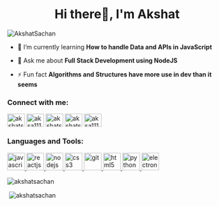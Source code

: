 <h1 align="center">Hi there👋, I'm Akshat</h1>

<p align="centre"> <img src="https://komarev.com/ghpvc/?username=AkshatSachan" alt="AkshatSachan" /> </p>

- 🌱 I’m currently learning **How to handle Data and APIs in JavaScript**
<!--
- 👨‍💻 All of my projects are available at   -->

- 💬 Ask me about **Full Stack Development using NodeJS**

- ⚡ Fun fact **Algorithms and Structures have more use in dev than it seems**

<p align="centre">
<h3 align="centre">Connect with me:</h3>
<a href="https://linkedin.com/in/akshatsachan" target="blank"><img align="center" src="https://cdn.worldvectorlogo.com/logos/linkedin-icon.svg" alt="akshatsachan" height="30" width="40" /></a>
<a href="https://www.codechef.com/users/aksa1111" target="blank"><img align="center" src="https://cdn.jsdelivr.net/npm/simple-icons@3.1.0/icons/codechef.svg" alt="aksa1111" height="30" width="40" /></a>
<a href="https://www.leetcode.com/akshatsachan" target="blank"><img align="center" src="https://cdn.jsdelivr.net/npm/simple-icons@3.0.1/icons/leetcode.svg" alt="akshatsachan" height="30" width="40" /></a>
<a href="https://auth.geeksforgeeks.org/user/akshatsachan" target="blank"><img align="center" src="https://cdn.jsdelivr.net/npm/simple-icons@3.0.1/icons/geeksforgeeks.svg" alt="akshatsachan" height="30" width="40" /></a>
<a href="https://kaggle.com/aksa1111" target="blank"><img align="center" src="https://cdn.jsdelivr.net/npm/simple-icons@3.0.1/icons/kaggle.svg" alt="aksa1111" height="30" width="40" /></a>
</p>

<h3 align="centre">Languages and Tools:</h3>
<p align="centre"> 
<a href="https://www.javascript.com/" target="_blank"> <img src="https://www.vectorlogo.zone/logos/javascript/javascript-icon.svg" alt="javascript" width="40" height="40"/> </a>   
<a href="https://reactjs.org/" target="_blank"> <img src="https://www.vectorlogo.zone/logos/reactjs/reactjs-icon.svg" alt="reactjs" width="40" height="40"/> </a> 
<a href="https://nodejs.org/" target="_blank"> <img src="https://www.vectorlogo.zone/logos/nodejs/nodejs-icon.svg" alt="nodejs" width="40" height="40"/> </a> 
<a href="https://www.w3schools.com/css/" target="_blank"> <img src="https://devicons.github.io/devicon/devicon.git/icons/css3/css3-original-wordmark.svg" alt="css3" width="40" height="40"/> </a> 
<a href="https://git-scm.com/" target="_blank"> <img src="https://www.vectorlogo.zone/logos/git-scm/git-scm-icon.svg" alt="git" width="40" height="40"/> </a> 
<a href="https://www.w3.org/html/" target="_blank"> <img src="https://devicons.github.io/devicon/devicon.git/icons/html5/html5-original-wordmark.svg" alt="html5" width="40" height="40"/> </a> <a href="https://www.python.org" target="_blank"> <img src="https://devicons.github.io/devicon/devicon.git/icons/python/python-original.svg" alt="python" width="40" height="40"/> </a> <a href="https://www.electronjs.org/" target="_blank"> <img src="https://www.vectorlogo.zone/logos/electronjs/electronjs-icon.svg" alt="electron" width="40" height="40"/> </a>   
 </p>

<p><img align="centre" src="https://github-readme-stats.vercel.app/api/top-langs/?username=akshatsachan&layout=compact" alt="akshatsachan" /></p>

<p>&nbsp;<img align="center" src="https://github-readme-stats.vercel.app/api?username=akshatsachan&show_icons=true" alt="akshatsachan" /></p>
<!--
**AkshatSachan/AkshatSachan** is a ✨ _special_ ✨ repository because its `README.md` (this file) appears on your GitHub profile.

Here are some ideas to get you started:

- 🔭 I’m currently working on ...
- 🌱 I’m currently learning ...
- 👯 I’m looking to collaborate on ...
- 🤔 I’m looking for help with ...
- 💬 Ask me about ...
- 📫 How to reach me: ...
- 😄 Pronouns: ...
- ⚡ Fun fact: ...
-->
